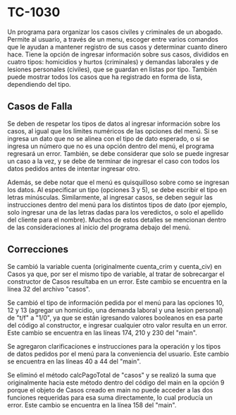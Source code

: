 # TC-1030
Un programa para organizar los casos civiles y criminales de un abogado. Permite al usuario, a través de un menu, escoger entre varios comandos que le ayudan a mantener registro de sus casos y determinar cuanto dinero hace. Tiene la opción de ingresar información sobre sus casos, divididos en cuatro tipos: homicidios y hurtos (criminales) y demandas laborales y de lesiones personales (civiles), que se guardan en listas por tipo. También puede mostrar todos los casos que ha registrado en forma de lista, dependiendo del tipo.

## Casos de Falla
Se deben de respetar los tipos de datos al ingresar información sobre los casos, al igual que los límites numéricos de las opciones del menú. Si se ingresa un dato que no se alinea con el tipo de dato esperado, o si se ingresa un número que no es una opción dentro del menú, el programa regresará un error. También, se debe considerar que solo se puede ingresar un caso a la vez, y se debe de terminar de ingresar el caso con todos los datos pedidos antes de intentar ingresar otro.  

Además, se debe notar que el menú es quisquilloso sobre como se ingresan los datos. Al especificar un tipo (opciones 3 y 5), se debe escribir el tipo en letras minúsculas. Similarmente, al ingresar casos, se deben seguir las instrucciones dentro del menú para los distintos tipos de dato (por ejemplo, solo ingresar una de las letras dadas para los veredictos, o solo el apellido del cliente para el nombre). Muchos de estos detalles se mencionan dentro de las consideraciones al inicio del programa debajo del menú.

## Correcciones
Se cambió la variable cuenta (originalmente cuenta_crim y cuenta_civ) en Casos ya que, por ser el mismo tipo de variable, al tratar de sobrecargar el constructor de Casos resultaba en un error. Este cambio se encuentra en la línea 32 del archivo "casos".

Se cambió el tipo de información pedida por el menú para las opciones 10, 12 y 13 (agregar un homicidio, una demanda laboral y una lesion personal) de "t/f" a "1/0", ya que se están igresando valores booleanos en esa parte del código al constructor, e ingresar cualquier otro valor resulta en un error. Este cambio se encuentra en las líneas 174, 210 y 230 del "main". 

Se agregaron clarificaciones e instrucciones para la operación y los tipos de datos pedidos por el menú para la conveniencia del usuario. Este cambio se encuentra en las líneas 40 a 44 del "main". 

Se eliminó el método calcPagoTotal de "casos" y se realizó la suma que originalmente hacia este método dentro del código del main en la opción 9 porque el objeto de Casos creado en main no puede acceder a las dos funciones requeridas para esa suma directamente, lo cual producía un error. Este cambio se encuentra en la línea 158 del "main". 
